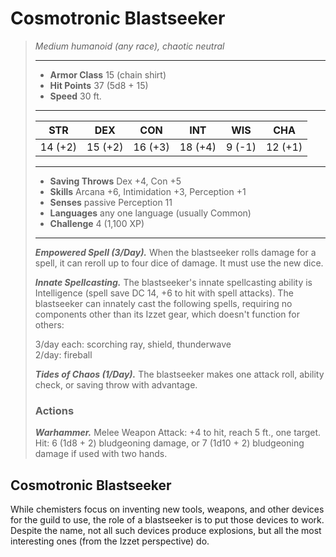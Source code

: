 # Cosmotronic Blastseeker
>*Medium humanoid (any race), chaotic neutral*
>___
>- **Armor Class** 15 (chain shirt)
>- **Hit Points** 37 (5d8 + 15)
>- **Speed** 30 ft.
>___
>|STR|DEX|CON|INT|WIS|CHA|
>|:---:|:---:|:---:|:---:|:---:|:---:|
>|14 (+2)|15 (+2)|16 (+3)|18 (+4)|9 (-1)|12 (+1)|
>___
>- **Saving Throws** Dex +4, Con +5
>- **Skills** Arcana +6, Intimidation +3, Perception +1
>- **Senses** passive Perception 11
>- **Languages** any one language (usually Common)
>- **Challenge** 4 (1,100 XP)
>___
>***Empowered Spell (3/Day).*** When the blastseeker rolls damage for a spell, it can reroll up to four dice of damage. It must use the new dice.  
>
>***Innate Spellcasting.*** The blastseeker's innate spellcasting ability is Intelligence (spell save DC 14, +6 to hit with spell attacks). The blastseeker can innately cast the following spells, requiring no components other than its Izzet gear, which doesn't function for others:  
>
>3/day each: scorching ray, shield, thunderwave  
>2/day: fireball  
>
>
>***Tides of Chaos (1/Day).*** The blastseeker makes one attack roll, ability check, or saving throw with advantage.  
>
>### Actions
>***Warhammer.*** Melee Weapon Attack: +4 to hit, reach 5 ft., one target. Hit: 6 (1d8 + 2) bludgeoning damage, or 7 (1d10 + 2) bludgeoning damage if used with two hands.
## Cosmotronic Blastseeker
While chemisters focus on inventing new tools, weapons, and other devices for the guild to use, the role of a blastseeker is to put those devices to work. Despite the name, not all such devices produce explosions, but all the most interesting ones (from the Izzet perspective) do.